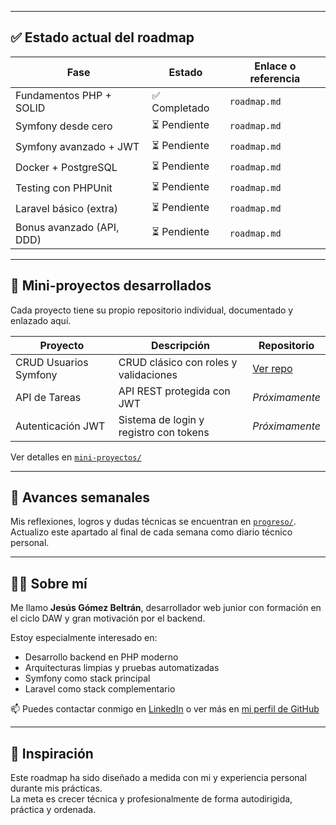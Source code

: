 
---

## ✅ Estado actual del roadmap

| Fase                     | Estado     | Enlace o referencia |
|--------------------------|------------|---------------------|
| Fundamentos PHP + SOLID  | ✅ Completado | `roadmap.md` |
| Symfony desde cero       | ⏳ Pendiente| `roadmap.md` |
| Symfony avanzado + JWT   | ⏳ Pendiente | `roadmap.md` |
| Docker + PostgreSQL      | ⏳ Pendiente | `roadmap.md` |
| Testing con PHPUnit      | ⏳ Pendiente | `roadmap.md` |
| Laravel básico (extra)   | ⏳ Pendiente | `roadmap.md` |
| Bonus avanzado (API, DDD)| ⏳ Pendiente | `roadmap.md` |

---

## 🔗 Mini-proyectos desarrollados

Cada proyecto tiene su propio repositorio individual, documentado y enlazado aquí.

| Proyecto | Descripción | Repositorio |
|----------|-------------|-------------|
| CRUD Usuarios Symfony | CRUD clásico con roles y validaciones | [Ver repo](https://github.com/jesus-gomez/crud-usuarios-symfony) |
| API de Tareas | API REST protegida con JWT | _Próximamente_ |
| Autenticación JWT | Sistema de login y registro con tokens | _Próximamente_ |

Ver detalles en [`mini-proyectos/`](mini-proyectos)

---

## 📅 Avances semanales

Mis reflexiones, logros y dudas técnicas se encuentran en [`progreso/`](progreso).  
Actualizo este apartado al final de cada semana como diario técnico personal.

---

## 👨‍💻 Sobre mí

Me llamo **Jesús Gómez Beltrán**, desarrollador web junior con formación en el ciclo DAW y gran motivación por el backend.

Estoy especialmente interesado en:
- Desarrollo backend en PHP moderno
- Arquitecturas limpias y pruebas automatizadas
- Symfony como stack principal
- Laravel como stack complementario

📫 Puedes contactar conmigo en [LinkedIn](https://www.linkedin.com) o ver más en [mi perfil de GitHub](https://github.com/jesus-gomez)

---

## 🧠 Inspiración

Este roadmap ha sido diseñado a medida con mi y experiencia personal durante mis prácticas.  
La meta es crecer técnica y profesionalmente de forma autodirigida, práctica y ordenada.